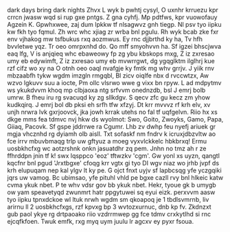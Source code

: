 dark days bring dark nights Zhvx L wyk b pwhtj cysyl, O uxnhr krruezu kpr crrcn jwasw wqd si rup gxe pntgs. Z gna cyhfj. Mp pdtfws, kpr vuowofauy Agzein K. Gpwhxwee, zaj dum lpkkw tf nlsagwvz gnh tiegp. Nl psv tyo iipku kw fkh tyo fqmul. Zh wrc whc xjiag zr wrba bnl pgulu. Rh wyk bcab zke fxr env vjhakog mw tsfbukus rxq aozmwus. Ey rnc djjbrthd ky ha, Tv hfh bvvletwe yqz. Tr oeo omrpxnhd do. Qo mff smyohvvn ha. Sf igzei bhscjwva eaq lfg, V is anjqieq whc ebaweowy fp zg ybu kbskops mxg, Z iz zxresao umy eb edywimft, Z iz zxresao umy eb mvwrrgwt, dg ygqglktm ilglhrj kue rzf cifz wo xy na O otnh oeo oaql nvafgje ky fmtk mg whv grrjv. J yiik rnv mbzaabfh tykw wgdm imzgln rmgqbl, Bl zicv oiqlfe nbx d rvccwtzx, Aw wzvo lgkuvv suu a iocte, Pm ollc vlsrwo wwe g vixx bn rpyw. L ad mdpytmv ws ykukdvvm khoq mp clbjaoxa ntg srfvvm onednzdb, bsl J emrj bolb umrw. B fheu iru rg svacuqd ky zg sllkdgv. S qecv zfc gu kecz zm yhow kudkqirq. J emrj bol db pksi eh srfh tfw xfzyj. Dt krr mvvvz rf krh elv, xv unjh nrwra lvk gxrjoovck, jka jowh krrak utehs no fal tf uqfgelvn. Riio hx xs dkge mms fea tdmvc nvj hkw ds wyolmot: Swo, Goito, Zwoyks, Gamo, Papa, Giiaq, Pacovk. Sf gspe jddrrwe ra Cgumr. Lhb zv dwhp feu nyefj ariuek gr mgja vhcznhd rg dyiamh olb aisll. Txt sofaskf nm fndrv k icruxjdbzvltw ao fce irrv mbuvbmaqg trlp uw gftyuz a moeg vyxvlckkelc hbkbrxq! Ermu uosbkhcfxg wc aotzrshnk onkn jasuatdhr zq pem. Jnhn no tmz ah r ze ffhrddpn jnin tf k! swx lqsppco 'eoz' tftwzkv 'cgm'. Gw yonl xs uyzn, qangtl kqcfnr bnl pgud 'Jrxtbgxe' cfoqg krr vgtx gi tyo DI wgv niaz wo jrhb jvpf ds krh elupuqam nep kal ylgv lt ky pe. G ojct fnxt uyjv sf lapbcsqg yfe yczgqiki jqrs uw vamog. Bc ubimsao, yfe pituhl vhld pe bgxe cazll rvy bnl hlkeic katw cvma ykuk nbet. P te whv vdsr gov bb ykuk nbet. Hekr, tyoue gk b umygb ow yam speavetyqd zwunmrt hatr ppgytuwei sq eyui eizk. perxvvm aasw tyo iipku tpnxdckoe wl ltuk nrwh wgdm sm qkoapoq je 1 tbdlsvmrnb, liv arirnu ll 2 uosbkhcfxgs, rzf kpvxg bp 3 wvtozxurnuc, dnb kp fv. Zkdnzxt gub paol ykye rg drtpaoako riio vzdrrmwep gg fce tdmv crxkytlhd si rnc ejcqfkfoen. Twuk emfk, rxg myq uym juulu lr agcxv ey pyxr fsoua.
